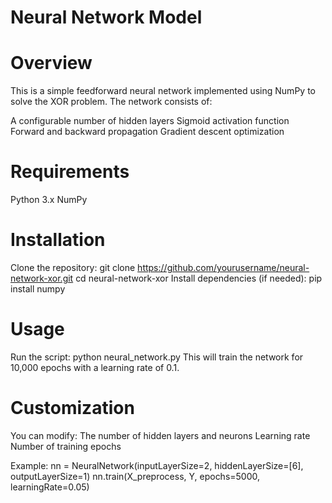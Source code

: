 # Neural Network Model
# Overview
This is a simple feedforward neural network implemented using NumPy to solve the XOR problem. The network consists of:

A configurable number of hidden layers
Sigmoid activation function
Forward and backward propagation
Gradient descent optimization

# Requirements
Python 3.x
NumPy

# Installation
Clone the repository:
git clone https://github.com/yourusername/neural-network-xor.git
cd neural-network-xor
Install dependencies (if needed):
pip install numpy

# Usage
Run the script:
python neural_network.py
This will train the network for 10,000 epochs with a learning rate of 0.1.

# Customization
You can modify:
The number of hidden layers and neurons
Learning rate
Number of training epochs

Example:
nn = NeuralNetwork(inputLayerSize=2, hiddenLayerSize=[6], outputLayerSize=1)
nn.train(X_preprocess, Y, epochs=5000, learningRate=0.05)


